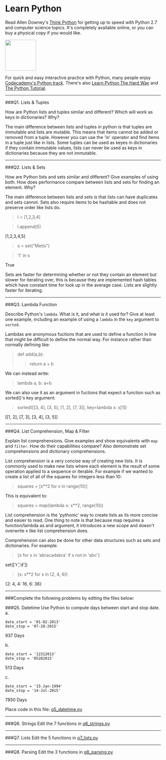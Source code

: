 # Learn Python

Read Allen Downey's [Think Python](http://www.greenteapress.com/thinkpython/) for getting up to speed with Python 2.7 and computer science topics. It's completely available online, or you can buy a physical copy if you would like.

<a href="http://www.greenteapress.com/thinkpython/"><img src="img/think_python.png" style="width: 100px;" target="_blank"></a>

For quick and easy interactive practice with Python, many people enjoy [Codecademy's Python track](http://www.codecademy.com/en/tracks/python). There's also [Learn Python The Hard Way](http://learnpythonthehardway.org/book/) and [The Python Tutorial](https://docs.python.org/2/tutorial/).

---

###Q1. Lists &amp; Tuples

How are Python lists and tuples similar and different? Which will work as keys in dictionaries? Why?

The main difference between lists and tuples in python is that tuples are immutable and lists are mutable.  This means that items cannot be added or removed from a tuple.  However you can use the 'in' operator and find items in a tuple just like in lists.  Some tuples can be used as keyes in dictionaries if they contain immutable values, lists can never be used as keys in dictionaries because they are not immutable.

---

###Q2. Lists &amp; Sets

How are Python lists and sets similar and different? Give examples of using both. How does performance compare between lists and sets for finding an element. Why?

The main difference between lists and sets is that lists can have duplicates and sets cannot.  Sets also require items to be hashable and does not preserve order like lists do.

> l = [1,2,3,4]

> l.append(5)

[1,2,3,4,5]

>s = set("Metis")

>'t' in s

True

Sets are faster for determining whether or not they contain an element but slower for iterating over, this is because they are implemented hash tables which have constant time for look up in the average case.  Lists are slightly faster for iterating.

---

###Q3. Lambda Function

Describe Python's `lambda`. What is it, and what is it used for? Give at least one example, including an example of using a `lambda` in the `key` argument to `sorted`.

Lambdas are anonymous fuctions that are used to define a function in line that might be difficult to define the normal way.  For instance rather than normally defining like:
> def add(a,b):
>> return a + b

We can instead write:
> lambda a, b: a+b

We can also use it as an argument in fuctions that expect a function such as sorted()'s key argument:
> sorted([[3, 4], [3, 5], [1, 2], [7, 3]], key=lambda x: x[1])

[[1, 2], [7, 3], [3, 4], [3, 5]]

---

###Q4. List Comprehension, Map &amp; Filter

Explain list comprehensions. Give examples and show equivalents with `map` and `filter`. How do their capabilities compare? Also demonstrate set comprehensions and dictionary comprehensions.

List comprehension is a very concise way of creating new lists.  It is commonly used to make new lists where each element is the result of some operation applied to a sequence or iterable.  For example if we wanted to create a list of all of the squares for integers less than 10:
> squares = [x**2 for x in range(10)]

This is equivalent to:
> squares = map(lambda x: x**2, range(10))

List comprehension is the 'pythonic' way to create lists as its more concise and easier to read.  One thing to note is that because map requires a function/lambda as and argument, it introduces a new scope and doesn't overwrite x like list comprehension does.

Comprehension can also be done for other data structures such as sets and dictionaries.  For example:
>{x for x in 'abracadabra' if x not in 'abc'}

set(['r','d'])

>{x: x**2 for x in (2, 4, 6)}

{2: 4, 4: 16, 6: 36}

---

###Complete the following problems by editing the files below:

###Q5. Datetime
Use Python to compute days between start and stop date.   
a.  

```
date_start = '01-02-2013'    
date_stop = '07-28-2015'
```

937 Days

b.  
```
date_start = '12312013'  
date_stop = '05282015'  
```

513 Days

c.  
```
date_start = '15-Jan-1994'      
date_stop = '14-Jul-2015'  
```

7850 Days  

Place code in this file: [q5_datetime.py](python/q5_datetime.py)

---

###Q6. Strings
Edit the 7 functions in [q6_strings.py](python/q6_strings.py)

---

###Q7. Lists
Edit the 5 functions in [q7_lists.py](python/q7_lists.py)

---

###Q8. Parsing
Edit the 3 functions in [q8_parsing.py](python/q8_parsing.py)





